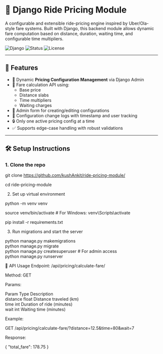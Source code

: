 # 🚖 Django Ride Pricing Module

A configurable and extensible ride-pricing engine inspired by Uber/Ola-style fare systems. Built with Django, this backend module allows dynamic fare computation based on distance, duration, waiting time, and configurable time multipliers.

![Django](https://img.shields.io/badge/Framework-Django-green)
![Status](https://img.shields.io/badge/Status-Completed-blue)
![License](https://img.shields.io/badge/License-MIT-brightgreen)

---

## 📌 Features

- 💼 Dynamic **Pricing Configuration Management** via Django Admin
- 🧮 Fare calculation API using:
  - Base price
  - Distance slabs
  - Time multipliers
  - Waiting charges
- 🔧 Admin form for creating/editing configurations
- 📜 Configuration change logs with timestamp and user tracking
- 🔒 Only one active pricing config at a time
- ✅ Supports edge-case handling with robust validations

---


## 🛠️ Setup Instructions

### 1. Clone the repo


git clone https://github.com/kushAnkit/ride-pricing-module/

cd ride-pricing-module


2. Set up virtual environment
 
python -m venv venv

source venv/bin/activate  # For Windows: venv\Scripts\activate

pip install -r requirements.txt

3. Run migrations and start the server
   
python manage.py makemigrations <br>
python manage.py migrate <br>
python manage.py createsuperuser  # For admin access <br>
python manage.py runserver


🧪 API Usage
Endpoint: /api/pricing/calculate-fare/

Method: GET

Params:

Param	      Type	     Description <br>
distance	  float   	 Distance traveled (km) <br>
time	      int	       Duration of ride (minutes) <br>
wait	      int	       Waiting time (minutes) <br>

Example:

GET /api/pricing/calculate-fare/?distance=12.5&time=80&wait=7

Response:

{
  "total_fare": 178.75
}

